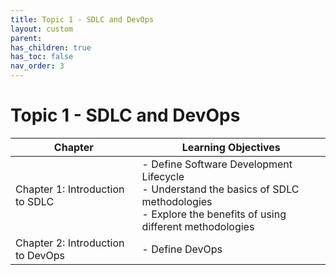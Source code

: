 ```yaml
---
title: Topic 1 - SDLC and DevOps
layout: custom
parent: 
has_children: true
has_toc: false
nav_order: 3
---
```


# Topic 1 - SDLC and DevOps

| Chapter | Learning Objectives |
|---------|---------------------|
| Chapter 1: Introduction to SDLC | - Define Software Development Lifecycle<br>- Understand the basics of SDLC methodologies<br>- Explore the benefits of using different methodologies<br> |
| Chapter 2: Introduction to DevOps | - Define  DevOps <br> |